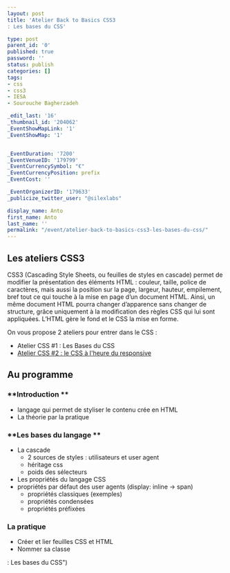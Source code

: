 ```yaml
---
layout: post
title: 'Atelier Back to Basics CSS3
: Les bases du CSS'

type: post
parent_id: '0'
published: true
password: ''
status: publish
categories: []
tags:
- css
- css3
- IESA
- Sourouche Bagherzadeh

_edit_last: '16'
_thumbnail_id: '204062'
_EventShowMapLink: '1'
_EventShowMap: '1'


_EventDuration: '7200'
_EventVenueID: '179799'
_EventCurrencySymbol: "€"
_EventCurrencyPosition: prefix
_EventCost: ''

_EventOrganizerID: '179633'
_publicize_twitter_user: "@silexlabs"

display_name: Anto
first_name: Anto
last_name: ''
permalink: "/event/atelier-back-to-basics-css3-les-bases-du-css/"
---
```


Les ateliers CSS3
-----------------

CSS3 (Cascading Style Sheets, ou feuilles de styles en cascade) permet de modifier la présentation des éléments HTML
: couleur, taille, police de caractères, mais aussi la position sur la page, largeur, hauteur, empilement, bref tout ce qui touche à la mise en page d’un document HTML. Ainsi, un même document HTML pourra changer d’apparence sans changer de structure, grâce uniquement à la modification des règles CSS qui lui sont appliquées. L’HTML gère le fond et le CSS la mise en forme.

On vous propose 2 ateliers pour entrer dans le CSS
: 
*   Atelier CSS #1
: Les Bases du CSS
*   [Atelier CSS #2
: le CSS à l'heure du responsive](https://www.silexlabs.org/atelier-back-to-basics-css-le-css-a-lheure-du-responsive "Atelier Back to Basics CSS
: le CSS à l'heure du responsive")

**Au programme**
----------------

### **Introduction **

*   langage qui permet de styliser le contenu crée en HTML
*   La théorie par la pratique

### **Les bases du langage **

*   La cascade
    *   2 sources de styles
: utilisateurs et user agent
    *   héritage css
    *   poids des sélecteurs
*   Les propriétés du langage CSS
*   propriétés par défaut des user agents
(display: inline -> span)
    *   propriétés classiques (exemples)
    *   propriétés condensées
    *   propriétés préfixées

### **La pratique**

*   Créer et lier feuilles CSS et HTML
*   Nommer sa classe


: Les bases du CSS")